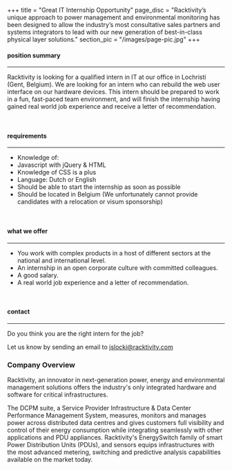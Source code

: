 +++
title = "Great IT Internship Opportunity"
page_disc = "Racktivity’s unique approach to power management and environmental monitoring has been designed to allow the industry’s most consultative sales partners and systems integrators to lead with our new generation of best-in-class physical layer solutions."
section_pic = "/images/page-pic.jpg"
+++

#### position summary
-----------------------------

Racktivity is looking for a qualified intern in IT at our office in Lochristi (Gent, Belgium). We are looking for an intern who can rebuild the web user interface on our hardware devices.
This intern should be prepared to work in a fun, fast-paced team environment, and will finish the internship having gained real world job experience and receive a letter of recommendation. 

<br>

#### requirements
-------------------------------

* Knowledge of:    
* Javascript with jQuery & HTML
* Knowledge of CSS is a plus
* Language:     Dutch or English
* Should be able to start the internship as soon as possible
* Should be located in Belgium (We unfortunately cannot provide candidates with a relocation or visum sponsorship)

<br>


#### what we offer
---------------------------------

* You work with complex products in a host of different sectors at the national and international level.
* An internship in an open corporate culture with committed colleagues.
* A good salary.
* A real world job experience and a letter of recommendation.

<br>

#### contact
-----------------------------------

Do you think you are the right intern for the job?

Let us know by sending an email to <a href="mailto:jslocki@racktivity.com">jslocki@racktivity.com</a>


 

### Company Overview

Racktivity, an innovator in next-generation power, energy and environmental management solutions offers the industry's only integrated hardware and software for critical infrastructures.

The DCPM suite, a Service Provider Infrastructure & Data Center Performance Management System, measures, monitors and manages power across distributed data centres and gives customers full visibility and control of their energy consumption while integrating seamlessly with other applications and PDU appliances.
Racktivity's EnergySwitch family of smart Power Distribution Units (PDUs), and sensors equips infrastructures with the most advanced metering, switching and predictive analysis capabilities available on the market today.

